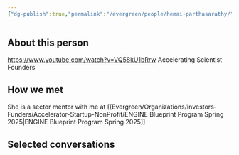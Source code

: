 ```yaml
---
{"dg-publish":true,"permalink":"/evergreen/people/hemai-parthasarathy/","title":"Executive in Residence","tags":["people"]}
---
```


## About this person
https://www.youtube.com/watch?v=VQ58kU1bRrw
Accelerating Scientist Founders



## How we met
She is a sector mentor with me at [[Evergreen/Organizations/Investors-Funders/Accelerator-Startup-NonProfit/ENGINE Blueprint Program Spring 2025\|ENGINE Blueprint Program Spring 2025]]

## Selected conversations
